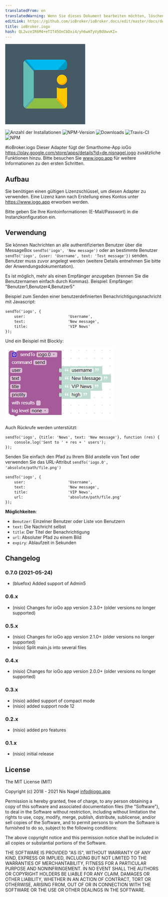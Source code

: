 ```yaml
---
translatedFrom: en
translatedWarning: Wenn Sie dieses Dokument bearbeiten möchten, löschen Sie bitte das Feld "translationsFrom". Andernfalls wird dieses Dokument automatisch erneut übersetzt
editLink: https://github.com/ioBroker/ioBroker.docs/edit/master/docs/de/adapterref/iobroker.iogo/README.md
title: ioBroker.iogo
hash: QL2wzeIR6M4+eTIT45OnCbDxi4/yh6wmTyVyBdUwvKI=
---
```

![Logo](../../../en/adapterref/iobroker.iogo/admin/iogo.png)

![Anzahl der Installationen](http://iobroker.live/badges/iogo-stable.svg)
![NPM-Version](http://img.shields.io/npm/v/iobroker.iogo.svg)
![Downloads](https://img.shields.io/npm/dm/iobroker.iogo.svg)
![Travis-CI](http://img.shields.io/travis/nisiode/ioBroker.iogo/master.svg)
![NPM](https://nodei.co/npm/iobroker.iogo.png?downloads=true)

#ioBroker.iogo
Dieser Adapter fügt der Smarthome-App ioGo https://play.google.com/store/apps/details?id=de.nisnagel.iogo zusätzliche Funktionen hinzu.
Bitte besuchen Sie www.iogo.app für weitere Informationen zu den ersten Schritten.

## Aufbau
Sie benötigen einen gültigen Lizenzschlüssel, um diesen Adapter zu verwenden.
Eine Lizenz kann nach Erstellung eines Kontos unter https://www.iogo.app erworben werden.

Bitte geben Sie Ihre Kontoinformationen (E-Mail/Passwort) in die Instanzkonfiguration ein.

## Verwendung
Sie können Nachrichten an alle authentifizierten Benutzer über die MessageBox `sendTo('iogo', 'New message')` oder an bestimmte Benutzer `sendTo('iogo', {user: 'Username', text: 'Test message'})` senden.
Benutzer muss zuvor angelegt werden (weitere Details entnehmen Sie bitte der Anwendungsdokumentation).

Es ist möglich, mehr als einen Empfänger anzugeben (trennen Sie die Benutzernamen einfach durch Kommas). Beispiel: Empfänger: "Benutzer1,Benutzer4,Benutzer5"

Beispiel zum Senden einer benutzerdefinierten Benachrichtigungsnachricht mit Javascript:

```
sendTo('iogo', {
    user:                   'Username',
    text:                   'New message',
    title:                  'VIP News'
});
```

Und ein Beispiel mit Blockly:

![blockartig](../../../en/adapterref/iobroker.iogo/img/blockly.png)

Auch Rückrufe werden unterstützt:

```
sendTo('iogo', {title: 'News', text: 'New message'}, function (res) {
    console.log('Sent to ' + res + ' users');
});
```

Senden Sie einfach den Pfad zu Ihrem Bild anstelle von Text oder verwenden Sie das URL-Attribut `sendTo('iogo.0', 'absolute/path/file.png')`

```
sendTo('iogo', {
    user:                   'Username',
    text:                   'New message',
    title:                  'VIP News',
    url:                    'absolute/path/file.png'
});
```

**Möglichkeiten**:

- `Benutzer`: Einzelner Benutzer oder Liste von Benutzern
- `text`: Die Nachricht selbst
- `title`: Der Titel der Benachrichtigung
- `url`: Absoluter Pfad zu einem Bild
- `expiry`: Ablaufzeit in Sekunden

<!-- Platzhalter für die nächste Version (am Zeilenanfang):

### __ARBEITEN IN PROGRESS__ -->

## Changelog
### 0.7.0 (2021-05-24)
* (bluefox) Added support of Admin5

### 0.6.x
* (nisio) Changes for ioGo app version 2.3.0+ (older versions no longer supported)

### 0.5.x
* (nisio) Changes for ioGo app version 2.1.0+ (older versions no longer supported)
* (nisio) Split main.js into several files

### 0.4.x
* (nisio) Changes for ioGo app version 2.0.0+ (older versions no longer supported)

### 0.3.x
* (nisio) added support of compact mode
* (nisio) added support node 12

### 0.2.x
* (nisio) added pro features

### 0.1.x
* (nisio) initial release

## License
The MIT License (MIT)

Copyright (c) 2018 - 2021 Nis Nagel <info@iogo.app>

Permission is hereby granted, free of charge, to any person obtaining a copy
of this software and associated documentation files (the "Software"), to deal
in the Software without restriction, including without limitation the rights
to use, copy, modify, merge, publish, distribute, sublicense, and/or sell
copies of the Software, and to permit persons to whom the Software is
furnished to do so, subject to the following conditions:

The above copyright notice and this permission notice shall be included in
all copies or substantial portions of the Software.

THE SOFTWARE IS PROVIDED "AS IS", WITHOUT WARRANTY OF ANY KIND, EXPRESS OR
IMPLIED, INCLUDING BUT NOT LIMITED TO THE WARRANTIES OF MERCHANTABILITY,
FITNESS FOR A PARTICULAR PURPOSE AND NONINFRINGEMENT. IN NO EVENT SHALL THE
AUTHORS OR COPYRIGHT HOLDERS BE LIABLE FOR ANY CLAIM, DAMAGES OR OTHER
LIABILITY, WHETHER IN AN ACTION OF CONTRACT, TORT OR OTHERWISE, ARISING FROM,
OUT OF OR IN CONNECTION WITH THE SOFTWARE OR THE USE OR OTHER DEALINGS IN
THE SOFTWARE.